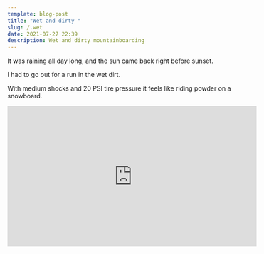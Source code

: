 ```yaml
---
template: blog-post
title: "Wet and dirty "
slug: /.wet
date: 2021-07-27 22:39
description: Wet and dirty mountainboarding
---
```



It was raining all day long, and the sun came back right before sunset.

I had to go out for a run in the wet dirt.

With medium shocks and 20 PSI tire pressure it feels like riding powder on a snowboard.



<iframe width="560" height="315" src="https://www.youtube.com/embed/aJVNlZhKFLQ" title="YouTube video player" frameborder="0" allow="accelerometer; autoplay; clipboard-write; encrypted-media; gyroscope; picture-in-picture" allowfullscreen></iframe>